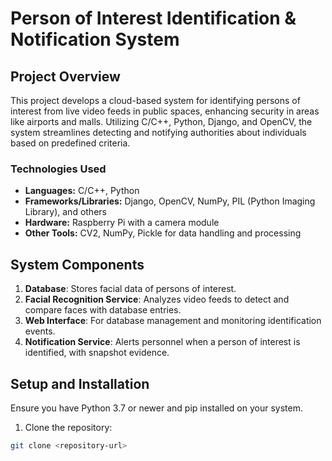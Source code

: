 # Person of Interest Identification & Notification System

## Project Overview
This project develops a cloud-based system for identifying persons of interest from live video feeds in public spaces, enhancing security in areas like airports and malls. Utilizing C/C++, Python, Django, and OpenCV, the system streamlines detecting and notifying authorities about individuals based on predefined criteria.

### Technologies Used
- **Languages:** C/C++, Python
- **Frameworks/Libraries:** Django, OpenCV, NumPy, PIL (Python Imaging Library), and others
- **Hardware:** Raspberry Pi with a camera module
- **Other Tools:** CV2, NumPy, Pickle for data handling and processing

## System Components
1. **Database**: Stores facial data of persons of interest.
2. **Facial Recognition Service**: Analyzes video feeds to detect and compare faces with database entries.
3. **Web Interface**: For database management and monitoring identification events.
4. **Notification Service**: Alerts personnel when a person of interest is identified, with snapshot evidence.

## Setup and Installation
Ensure you have Python 3.7 or newer and pip installed on your system. 

1. Clone the repository:
```bash
git clone <repository-url>
